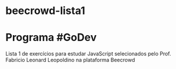 # beecrowd-lista1

<h1>Programa #GoDev</h1>

Lista 1 de exercícios para estudar JavaScript selecionados pelo Prof. Fabricio Leonard Leopoldino na plataforma Beecrowd 
